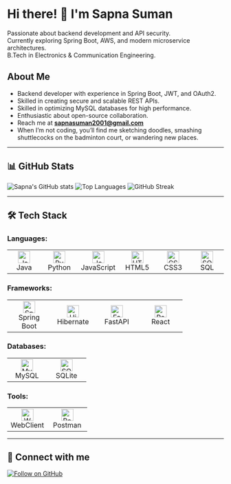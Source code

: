 # Hi there! 👋 I'm Sapna Suman

Passionate about backend development and API security.  
Currently exploring Spring Boot, AWS, and modern microservice architectures.  
B.Tech in Electronics & Communication Engineering.

## About Me
- Backend developer with experience in Spring Boot, JWT, and OAuth2.
- Skilled in creating secure and scalable REST APIs.
- Skilled in optimizing MySQL databases for high performance.
- Enthusiastic about open-source collaboration.
- Reach me at **sapnasuman2001@gmail.com**
- When I’m not coding, you’ll find me sketching doodles, smashing shuttlecocks on the badminton court, or wandering new places.

---

## 📊 GitHub Stats

![Sapna's GitHub stats](https://github-readme-stats.vercel.app/api?username=SapnaS01&show_icons=true&count_private=true&theme=radical)
![Top Languages](https://github-readme-stats.vercel.app/api/top-langs/?username=SapnaS01&layout=compact&theme=radical)
![GitHub Streak](https://github-readme-streak-stats.herokuapp.com/?user=SapnaS01&theme=radical)

---

## 🛠 Tech Stack

### Languages:
<table>
  <tr>
    <td align="center" width="76">
      <a href="#java">
        <img src="https://cdn.jsdelivr.net/gh/devicons/devicon/icons/java/java-original.svg" width="28" height="28" alt="Java" />
      </a>
      <br>Java
    </td>
    <td align="center" width="76">
      <a href="#python">
        <img src="https://cdn.jsdelivr.net/gh/devicons/devicon/icons/python/python-original.svg" width="28" height="28" alt="Python" />
      </a>
      <br>Python
    </td>
    <td align="center" width="76">
      <a href="#javascript">
        <img src="https://cdn.jsdelivr.net/gh/devicons/devicon/icons/javascript/javascript-original.svg" width="28" height="28" alt="JavaScript" />
      </a>
      <br>JavaScript
    </td>
    <td align="center" width="76">
      <a href="#html5">
        <img src="https://cdn.jsdelivr.net/gh/devicons/devicon/icons/html5/html5-original.svg" width="28" height="28" alt="HTML5" />
      </a>
      <br>HTML5
    </td>
    <td align="center" width="76">
      <a href="#css3">
        <img src="https://cdn.jsdelivr.net/gh/devicons/devicon/icons/css3/css3-original.svg" width="28" height="28" alt="CSS3" />
      </a>
      <br>CSS3
    </td>
    <td align="center" width="76">
      <a href="#sql">
        <img src="https://cdn.jsdelivr.net/gh/devicons/devicon/icons/mysql/mysql-original.svg" width="28" height="28" alt="SQL" />
      </a>
      <br>SQL
    </td>
  </tr>
</table>

### Frameworks:
<table>
  <tr>
    <td align="center" width="86">
      <a href="#springboot">
        <img src="https://cdn.jsdelivr.net/gh/devicons/devicon/icons/spring/spring-original.svg" width="28" height="28" alt="Spring Boot" />
      </a>
      <br>Spring Boot
    </td>
    <td align="center" width="86">
      <a href="#hibernate">
        <img src="https://cdn.jsdelivr.net/gh/devicons/devicon/icons/hibernate/hibernate-plain.svg" width="28" height="28" alt="Hibernate" />
      </a>
      <br>Hibernate
    </td>
    <td align="center" width="86">
      <a href="#fastapi">
        <img src="https://cdn.jsdelivr.net/gh/devicons/devicon/icons/fastapi/fastapi-original.svg" width="28" height="28" alt="FastAPI" />
      </a>
      <br>FastAPI
    </td>
    <td align="center" width="86">
      <a href="#react">
        <img src="https://cdn.jsdelivr.net/gh/devicons/devicon/icons/react/react-original.svg" width="28" height="28" alt="React" />
      </a>
      <br>React
    </td>
  </tr>
</table>

### Databases:
<table>
  <tr>
    <td align="center" width="76">
      <a href="#mysql">
        <img src="https://cdn.jsdelivr.net/gh/devicons/devicon/icons/mysql/mysql-original.svg" width="28" height="28" alt="MySQL" />
      </a>
      <br>MySQL
    </td>
    <td align="center" width="76">
      <a href="#sqlite">
        <img src="https://cdn.jsdelivr.net/gh/devicons/devicon/icons/sqlite/sqlite-original.svg" width="28" height="28" alt="SQLite" />
      </a>
      <br>SQLite
    </td>
  </tr>
</table>

### Tools:
<table>
  <tr>
    <td align="center" width="76">
      <a href="#webclient">
        <img src="https://img.icons8.com/color/344/transfer-between-users.png" width="28" height="28" alt="WebClient" />
      </a>
      <br>WebClient
    </td>
    <td align="center" width="76">
      <a href="#postman">
        <img src="https://www.vectorlogo.zone/logos/getpostman/getpostman-icon.svg" width="28" height="28" alt="Postman" />
      </a>
      <br>Postman
    </td>
  </tr>
</table>

---

## 🤝 Connect with me
[![Follow on GitHub](https://img.shields.io/github/followers/SapnaS01?label=Follow&style=social)](https://github.com/SapnaS01)

